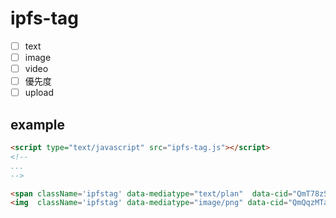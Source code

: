 # ipfs-tag


- [ ] text
- [ ] image
- [ ] video
- [ ] 優先度
- [ ] upload

## 

## example

```html
<script type="text/javascript" src="ipfs-tag.js"></script>
<!--
...
-->

<span className='ipfstag' data-mediatype="text/plan"  data-cid="QmT78zSuBmuS4z925WZfrqQ1qHaJ56DQaTfyMUF7F8ff5o" >
<img  className='ipfstag' data-mediatype="image/png" data-cid="QmQqzMTavQgT4f4T5v6PWBp7XNKtoPmC9jvn12WPT3gkSE" >
```
